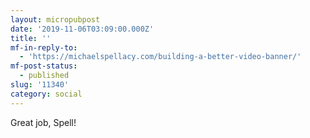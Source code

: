 ```yaml
---
layout: micropubpost
date: '2019-11-06T03:09:00.000Z'
title: ''
mf-in-reply-to:
  - 'https://michaelspellacy.com/building-a-better-video-banner/'
mf-post-status:
  - published
slug: '11340'
category: social
---
```

Great job, Spell! 
